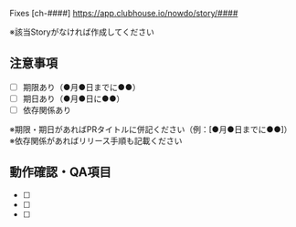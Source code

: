Fixes [ch-####]
https://app.clubhouse.io/nowdo/story/####

※該当Storyがなければ作成してください

## 注意事項
* [ ] 期限あり（●月●日までに●●）
* [ ] 期日あり（●月●日に●●）
* [ ] 依存関係あり

※期限・期日があればPRタイトルに併記ください（例：[●月●日までに●●]）
※依存関係があればリリース手順も記載ください

## 動作確認・QA項目
* [ ] 
* [ ] 
* [ ] 
